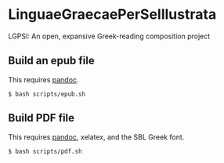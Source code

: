 # LinguaeGraecaePerSeIllustrata

LGPSI: An open, expansive Greek-reading composition project

## Build an epub file

This requires [pandoc][1].

    $ bash scripts/epub.sh

## Build PDF file

This requires [pandoc][1], xelatex, and the SBL Greek font.

    $ bash scripts/pdf.sh

[1]: https://pandoc.org/
